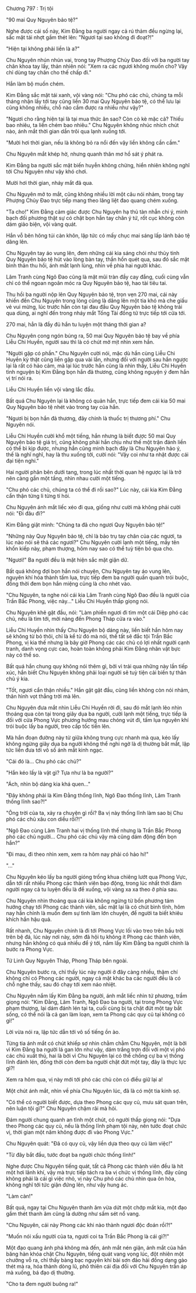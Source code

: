 




Chương 797 : Trị tội


"90 mai Quy Nguyên bảo tệ?"

Nghe được cái số này, Kim Đằng ba người ngay cả rú thảm đều ngừng lại, sắc mặt tái nhợt gầm thét lên: "Ngươi tại sao không đi đoạt?!"

"Hiện tại không phải liền là a?"

Chu Nguyên nhún nhún vai, trong tay Phượng Chủy Đao đối với ba người tay chân khoa tay lấy, thản nhiên nói: "Xem ra các ngươi không muốn cho? Vậy chỉ dùng tay chân cho thế chấp đi."

Hắn làm bộ muốn chém.

Kim Đằng sắc mặt tái xanh, vội vàng nói: "Chu phó các chủ, chúng ta mỗi tháng nhận lấy tới tay cũng liền 30 mai Quy Nguyên bảo tệ, có thể lưu lại cũng không nhiều, chỗ nào cầm được ra nhiều như vậy?"

"Ngươi cho rằng hiện tại là tại mua thức ăn sao? Còn cò kè mặc cả? Thiếu bao nhiêu, ta liền chém bao nhiêu." Chu Nguyên không nhúc nhích chút nào, ánh mắt thời gian dần trôi qua lạnh xuống tới.

"Mười hơi thời gian, nếu là không bỏ ra nổi đến vậy liền không cần cầm."

Chu Nguyên mắt khép hờ, nhưng quanh thân mơ hồ sát ý phát ra.

Kim Đằng ba người sắc mặt biến huyễn không chừng, hiển nhiên không nghĩ tới Chu Nguyên như vậy khó chơi.

Mười hơi thời gian, nháy mắt đã qua.

Chu Nguyên mở to mắt, cũng không nhiều lời một câu nói nhảm, trong tay Phượng Chủy Đao trực tiếp mang theo lăng liệt đao quang chém xuống.

"Ta cho!" Kim Đằng cảm giác được Chu Nguyên hạ thủ tàn nhẫn chi ý, minh bạch đối phương thật sự có chặt bọn hắn tay chân ý tứ, rốt cục không còn dám giảo biện, vội vàng quát.

Hắn vỗ bên hông túi càn khôn, lập tức có mấy chục mai sáng lấp lánh bảo tệ dâng lên.

Chu Nguyên tay áo vung lên, đem những cái kia sáng chói như thủy tinh Quy Nguyên bảo tệ hút vào lòng bàn tay, thần hồn quét qua, sau đó sắc mặt bình thản thu hồi, ánh mắt lạnh lùng, nhìn về phía hai người khác.

Lâm Tranh cùng Ngô Đao cũng là mặt mũi tràn đầy cay đắng, cuối cùng vẫn chỉ có thể ngoan ngoãn móc ra Quy Nguyên bảo tệ, hao tài tiêu tai.

Thu hồi ba người nộp lên Quy Nguyên bảo tệ, trọn vẹn 270 mai, cái này khiến đến Chu Nguyên trong lòng cũng là dâng lên một tia khó mà che giấu vẻ vui mừng, lúc trước hắn còn tại đau đầu Quy Nguyên bảo tệ không trải qua dùng, ai nghĩ đến trong nháy mắt Tống Tài đồng tử trực tiếp tới cửa tới.

270 mai, hẳn là đầy đủ hắn tu luyện một tháng thời gian a?

Chu Nguyên cong ngón búng ra, 50 mai Quy Nguyên bảo tệ bay về phía Liễu Chi Huyền, người sau thì là có chút mờ mịt nhìn xem hắn.

"Người gặp có phần." Chu Nguyên cười nói, mặc dù hắn cùng Liễu Chi Huyền kỳ thật cũng liền gặp qua vài lần, nhưng đối với người sau hắn ngược lại là rất có hảo cảm, mà lại lúc trước hắn cũng là nhìn thấy, Liễu Chi Huyền tình nguyện bị Kim Đằng bọn hắn đả thương, cũng không nguyện ý đem hắn vị trí nói ra.

Liễu Chi Huyền liền vội vàng lắc đầu.

Bất quá Chu Nguyên lại là không có quản hắn, trực tiếp đem cái kia 50 mai Quy Nguyên bảo tệ nhét vào trong tay của hắn.

"Ngươi bị bọn hắn đả thương, đây chính là thuốc trị thương phí." Chu Nguyên nói.

Liễu Chi Huyền cười khổ một tiếng, hắn nhưng là biết được 50 mai Quy Nguyên bảo tệ giá trị, cũng không phải hắn chịu như thế một trận đánh liền có thể bì kịp được, nhưng hắn cũng minh bạch đây là Chu Nguyên hảo ý, thế là nghĩ nghĩ, hay là thu xuống tới, cười nói: "Vậy coi như ta nhặt được cái đại tiện nghi."

Hai người phân bên dưới tang, trong lúc nhất thời quan hệ ngược lại là trở nên càng gần một tầng, nhìn nhau cười một tiếng.

"Chu phó các chủ, chúng ta có thể đi rồi sao?" Lúc này, cái kia Kim Đằng cẩn thận từng li từng tí hỏi.

Chu Nguyên ánh mắt liếc xéo đi qua, giống như cười mà không phải cười nói: "Đi đâu đi?"

Kim Đằng giật mình: "Chúng ta đã cho ngươi Quy Nguyên bảo tệ!"

"Những này Quy Nguyên bảo tệ, chỉ là bảo trụ tay chân của các ngươi, ta lúc nào nói sẽ thả các ngươi?" Chu Nguyên cười lạnh một tiếng, mấy tên khốn kiếp này, phạm thượng, hôm nay sao có thể tuỳ tiện bỏ qua cho.

"Ngươi!" Ba người đều là mặt hiện sắc mặt giận dữ.

Bất quá không đợi bọn hắn nói chuyện, Chu Nguyên tay áo vung lên, nguyên khí hóa thành tấm lụa, trực tiếp đem ba người quấn quanh trói buộc, đồng thời đem bọn hắn miệng cũng là cho nhét vào.

"Chu Nguyên, ta nghe nói cái kia Lâm Tranh cùng Ngô Đao đều là người của Trần Bắc Phong, việc này..." Liễu Chi Huyền thấp giọng nói.

Chu Nguyên khẽ gật đầu, nói: "Làm phiền ngươi đi tìm một cái Diệp phó các chủ, nếu là tìm tới, mời nàng đến Phong Tháp cửa ra vào."

Liễu Chi Huyền nhìn thấy Chu Nguyên bộ dáng này, liền biết hắn hôm nay sẽ không từ bỏ thôi, chỉ là kể từ đó mà nói, thế tất sẽ đắc tội Trần Bắc Phong, vị kia thế nhưng là bây giờ Phong các các chủ có lợi nhất người cạnh tranh, danh vọng cực cao, hoàn toàn không phải Kim Đằng nhân vật bực này có thể so.

Bất quá hắn chung quy không nói thêm gì, bởi vì trải qua những này lần tiếp xúc, hắn biết Chu Nguyên không phải loại người sẽ tuỳ tiện cải biến tự thân chủ ý kia.

"Tốt, ngươi cẩn thận nhiều." Hắn gật gật đầu, cũng liền không còn nói nhảm, thân hình vọt thẳng trời mà lên.

Chu Nguyên đưa mắt nhìn Liễu Chi Huyền rời đi, sau đó mắt lạnh lẽo nhìn thoáng qua còn tại trong giãy dụa ba người, cười lạnh một tiếng, trực tiếp là đối với cửa Phong Vực phương hướng mau chóng vút đi, tấm lụa nguyên khí trói buộc lấy ba người, treo cấp tốc tiến lên.

Mà hắn đoạn đường này từ giữa không trung cực nhanh mà qua, kéo lấy không ngừng giãy dụa ba người không thể nghi ngờ là dị thường bắt mắt, lập tức liền đưa tới vô số ánh mắt kinh ngạc.

"Cái đó là... Chu phó các chủ?"

"Hắn kéo lấy là vật gì? Tựa như là ba người?"

"Ách, nhìn bộ dáng kia khá quen..."

"Đây không phải là Kim Đằng thống lĩnh, Ngô Đao thống lĩnh, Lâm Tranh thống lĩnh sao?!"

"Ông trời của ta, xảy ra chuyện gì rồi? Ba vị này thống lĩnh làm sao bị Chu phó các chủ xâu con diều rồi?!"

"Ngô Đao cùng Lâm Tranh hai vị thống lĩnh thế nhưng là Trần Bắc Phong phó các chủ người... Chu phó các chủ vậy mà cũng dám động đến bọn hắn?"

"Đi mau, đi theo nhìn xem, xem ra hôm nay phải có hảo hí!"

"..."

Chu Nguyên kéo lấy ba người gióng trống khua chiêng lướt qua Phong Vực, dẫn tới rất nhiều Phong các thành viên bạo động, trong lúc nhất thời đám người ngay cả tu luyện đều là để xuống, vội vàng xa xa theo ở phía sau.

Chu Nguyên nhìn thoáng qua cái kia không ngừng từ bốn phương tám hướng chạy tới Phong các thành viên, sắc mặt lại là có chút bình tĩnh, hôm nay hắn chính là muốn đem sự tình làm lớn chuyện, để người ta biết khiêu khích hắn hậu quả.

Rất nhanh, Chu Nguyên chính là đi tới Phong Vực lối vào treo trên bầu trời trên bệ đá, lúc này nơi này, sớm đã hội tụ không ít Phong các thành viên, nhưng hắn không có quá nhiều để ý tới, nắm lấy Kim Đằng ba người chính là bước ra Phong Vực.

Tứ Linh Quy Nguyên Tháp, Phong Tháp bên ngoài.

Chu Nguyên bước ra, chỉ thấy lúc này người ở đây càng nhiều, thậm chí không chỉ có Phong các người, ngay cả mặt khác ba các người đều là có chỗ nghe thấy, sau đó chạy tới xem náo nhiệt.

Chu Nguyên nắm lấy Kim Đằng ba người, ánh mắt liếc nhìn tứ phương, trầm giọng nói: "Kim Đằng, Lâm Tranh, Ngô Đao ba người, tại trong Phong Vực phạm thượng, lại dám đánh lén tại ta, cuối cùng bị ta chặt đứt một tay bắt sống, có thể nói là cả gan làm loạn, xem ta Phong các quy củ tại không có gì!"

Lời vừa nói ra, lập tức dẫn tới vô số tiếng ồn ào.

Từng tia ánh mắt có chút khiếp sợ nhìn chằm chằm Chu Nguyên, một là bởi vì Kim Đằng ba người lá gan lớn như vậy, dám trắng trợn đối với một vị phó các chủ xuất thủ, hai là bởi vì Chu Nguyên lại có thể chống cự ba vị thống lĩnh đánh lén, đồng thời còn đem ba người chặt đứt một tay, đây là thực lực gì?!

Xem ra hôm qua, vị này mới tới phó các chủ còn có điều giữ lại a!

Một chút ánh mắt, nhìn về phía Chu Nguyên lúc, đã là có một tia kính sợ.

"Có thể có người biết được, dựa theo Phong các quy củ, mưu sát quan trên, nên luận tội gì?" Chu Nguyên chậm rãi mà hỏi.

Đám người chung quanh an tĩnh một chút, có người thấp giọng nói: "Dựa theo Phong các quy củ, nếu là thống lĩnh phạm tội này, nên tước đoạt chức vị, thời gian một năm không được đi vào Phong Vực."

Chu Nguyên quát: "Đã có quy củ, vậy liền dựa theo quy củ làm việc!"

"Từ đây bắt đầu, tước đoạt ba người chức thống lĩnh!"

Nghe được Chu Nguyên tiếng quát, tất cả Phong các thành viên đều là hít một hơi lãnh khí, vậy mà trực tiếp tách ra ba vị chức vị thống lĩnh, đây cũng không phải là cái gì việc nhỏ, vị này Chu phó các chủ nhìn qua ôn hòa, không nghĩ tới tức giận đứng lên, như vậy hung ác.

"Làm càn!"

Bất quá, ngay tại Chu Nguyên thanh âm vừa dứt một chớp mắt kia, một đạo gầm thét thanh âm cũng là dường như sấm sét nổ vang.

"Chu Nguyên, cái này Phong các khi nào thành ngươi độc đoán rồi?!"

"Muốn nói xấu người của ta, ngươi coi ta Trần Bắc Phong là cái gì?!"

Một đạo quang ảnh phá không mà đến, ánh mắt nén giận, ánh mắt của hắn băng hàn khóa chặt Chu Nguyên, tiếng quát vang vọng lúc, đột nhiên một chưởng vỗ ra, chỉ thấy bàng bạc nguyên khí bài sơn đảo hải đồng dạng gào thét mà ra, hóa thành dòng lũ, phô thiên cái địa đối với Chu Nguyên trấn áp mà xuống, bá đạo dị thường.

"Cho ta đem người buông ra!"




